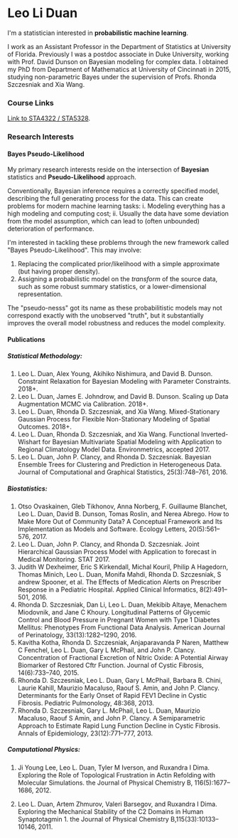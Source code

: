 # Leo Li Duan

I'm a statistician interested in **probabilistic machine learning**.

I work as an Assistant Professor in the Department of Statistics at University of Florida. Previously I was a postdoc associate in Duke University, working with Prof. David Dunson on Bayesian modeling for complex data. I obtained my PhD from Department of Mathematics at University of Cincinnati in 2015, studying non-parametric Bayes under the supervision of Profs. Rhonda Szczesniak and Xia Wang.

### Course Links

[Link to STA4322 / STA5328](./stat4322.html).


### Research Interests

#### Bayes Pseudo-Likelihood

My primary research interests reside on the intersection of **Bayesian** statistics and **Pseudo-Likelihood** approach.

Conventionally, Bayesian inference requires a correctly specified model, describing the full generating process for the data. This can create problems for modern machine learning tasks: i. Modeling everything has a high modeling and computing cost; ii. Usually the data have some deviation from the model assumption, which can lead to (often unbounded) deterioration of performance.

I'm interested in tackling these problems through the new framework called  "Bayes Pseudo-Likelihood". This may involve:

1. Replacing the complicated prior/likelihood with a simple approximate (but having proper density). 
2. Assigning a probabilistic model on the *transform* of  the source data, such as some robust summary statistics, or a lower-dimensional representation.

The "pseudo-nesss" got its name as these probabilitistic models may not correspond exactly with the unobserved "truth", but it substantially improves the overall model robustness and reduces the model complexity.


#### Publications

##### Statistical Methodology:

1.  Leo L. Duan, Alex Young, Akihiko Nishimura, and David B. Dunson. Constraint Relaxation for Bayesian Modeling with Parameter Constraints. 2018+.
2.  Leo L. Duan, James E. Johndrow, and David B. Dunson. Scaling up Data Augmentation MCMC via Calibration. 2018+.
3.  Leo L. Duan, Rhonda D. Szczesniak, and Xia Wang. Mixed-Stationary Gaussian Process for Flexible Non-Stationary Modeling of Spatial Outcomes. 2018+.
4.  Leo L. Duan, Rhonda D. Szczesniak, and Xia Wang. Functional Inverted-Wishart for Bayesian Multivariate Spatial Modeling with Application to Regional Climatology Model Data. Environmetrics, accepted 2017.
5.  Leo L. Duan, John P. Clancy, and Rhonda D. Szczesniak. Bayesian Ensemble Trees for Clustering and Prediction in Heterogeneous Data. Journal of Computational and Graphical Statistics, 25(3):748–761, 2016.



##### Biostatistics:

1.  Otso Ovaskainen, Gleb Tikhonov, Anna Norberg, F. Guillaume Blanchet, Leo L. Duan, David B. Dunson, Tomas Roslin, and Nerea Abrego. How to Make More Out of Community Data? A Conceptual Framework and Its Implementation as Models and Software. Ecology Letters, 20(5):561–576, 2017.
2.  Leo L. Duan, John P. Clancy, and Rhonda D. Szczesniak. Joint Hierarchical Gaussian Process Model with Application to forecast in Medical Monitoring. STAT 2017.
3.  Judith W Dexheimer, Eric S Kirkendall, Michal Kouril, Philip A Hagedorn, Thomas Minich, Leo L. Duan, Monifa Mahdi, Rhonda D. Szczesniak, S andrew Spooner, et al. The Effects of Medication Alerts on Prescriber Response in a Pediatric Hospital. Applied Clinical Informatics, 8(2):491–501, 2016.
4.  Rhonda D. Szczesniak, Dan Li, Leo L. Duan, Mekibib Altaye, Menachem Miodovnik, and Jane C Khoury. Longitudinal Patterns of Glycemic Control and Blood Pressure in Pregnant Women with Type 1 Diabetes Mellitus: Phenotypes From Functional Data Analysis. American Journal of Perinatology, 33(13):1282–1290, 2016.
5.  Kavitha Kotha, Rhonda D. Szczesniak, Anjaparavanda P Naren, Matthew C Fenchel, Leo L. Duan, Gary L McPhail, and John P. Clancy. Concentration of Fractional Excretion of Nitric Oxide: A Potential Airway Biomarker of Restored Cftr Function. Journal of Cystic Fibrosis, 14(6):733–740, 2015. 
6.  Rhonda D. Szczesniak, Leo L. Duan, Gary L McPhail, Barbara B. Chini, Laurie Kahill, Maurizio Macaluso, Raouf S. Amin, and John P. Clancy. Determinants for the Early Onset of Rapid FEV1 Decline in Cystic Fibrosis. Pediatric Pulmonology, 48:368, 2013.
7.  Rhonda D. Szczesniak, Gary L. McPhail, Leo L. Duan, Maurizio Macaluso, Raouf S Amin, and John P. Clancy. A Semiparametric Approach to Estimate Rapid Lung Function Decline in Cystic Fibrosis. Annals of Epidemiology, 23(12):771–777, 2013.

##### Computational Physics:

1.  Ji Young Lee, Leo L. Duan, Tyler M Iverson, and Ruxandra I Dima. Exploring the Role of Topological Frustration in Actin Refolding with Molecular Simulations. the Journal of Physical Chemistry B, 116(5):1677–1686, 2012.

2.  Leo L. Duan, Artem Zhmurov, Valeri Barsegov, and Ruxandra I Dima. Exploring the Mechanical Stability of the C2 Domains in Human Synaptotagmin 1. the Journal of Physical Chemistry B,115(33):10133–10146, 2011.




